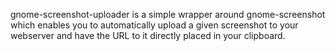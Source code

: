 gnome-screenshot-uploader is a simple wrapper around gnome-screenshot which
enables you to automatically upload a given screenshot to your webserver and
have the URL to it directly placed in your clipboard.
